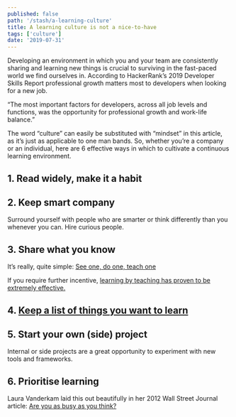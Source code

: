 ```yaml
---
published: false
path: '/stash/a-learning-culture'
title: A learning culture is not a nice-to-have
tags: ['culture']
date: '2019-07-31'
---
```


Developing an environment in which you and your team are consistently sharing and learning new things is crucial to surviving in the fast-paced world we find ourselves in. According to HackerRank’s 2019 Developer Skills Report professional growth matters most to developers when looking for a new job.

“The most important factors for developers, across all job levels and functions, was the opportunity for professional growth and work-life balance.”

The word “culture” can easily be substituted with “mindset” in this article, as it’s just as applicable to one man bands. So, whether you’re a company or an individual, here are 6 effective ways in which to cultivate a continuous learning environment.

## 1. Read widely, make it a habit

## 2. Keep smart company

Surround yourself with people who are smarter or think differently than you whenever you can. Hire curious people.

## 3. Share what you know

It’s really, quite simple: [See one, do one, teach one](https://pjrvs.com/doone/)

If you require further incentive, [learning by teaching has proven to be extremely effective.](https://digest.bps.org.uk/2018/05/04/learning-by-teaching-others-is-extremely-effective-a-new-study-tested-a-key-reason-why/)

## 4. [Keep a list of things you want to learn](https://github.com/tinavanschelt/lifelong-learning/)

## 5. Start your own (side) project

Internal or side projects are a great opportunity to experiment with new tools and frameworks.

## 6. Prioritise learning

Laura Vanderkam laid this out beautifully in her 2012 Wall Street Journal article: [Are you as busy as you think?](https://lauravanderkam.com/2012/06/busy-think-2/)

